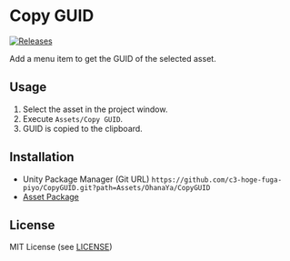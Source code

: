 # Copy GUID

[![Releases](https://img.shields.io/github/release/c3-hoge-fuga-piyo/CopyGUID.svg?style=flat-square)](https://github.com/c3-hoge-fuga-piyo/CopyGUID/releases)

Add a menu item to get the GUID of the selected asset.

## Usage

1. Select the asset in the project window.
2. Execute `Assets/Copy GUID`.
3. GUID is copied to the clipboard.

## Installation

- Unity Package Manager (Git URL) `https://github.com/c3-hoge-fuga-piyo/CopyGUID.git?path=Assets/OhanaYa/CopyGUID`
- [Asset Package](https://github.com/c3-hoge-fuga-piyo/CopyGUID/releases)

## License

MIT License (see [LICENSE](LICENSE))
